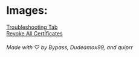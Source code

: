 # Images:
[Troubleshooting Tab](/img/reprovision/trouble.png)  
[Revoke All Certificates](/img/reprovision/revoke.png)  
  
###### Made with ♡ by Bypass, Dudeamax99, and quiprr
